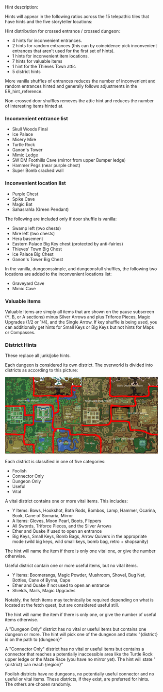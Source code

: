 Hint description:

Hints will appear in the following ratios across the 15 telepathic tiles that have hints and the five storyteller locations:

Hint distribution for crossed entrance / crossed dungeon:

* 4 hints for inconvenient entrances.
* 2 hints for random entrances (this can by coincidence pick inconvenient entrances that aren't used for the first set of hints).
* 1 hints for inconvenient item locations.
* 7 hints for valuable items
* 1 hint for the Thieves Town attic
* 5 district hints

More vanilla shuffles of entrances reduces the number of inconvenient and random entrances hinted and generally follows adjustments in the ER_hint_reference.

Non-crossed door shuffles removes the attic hint and reduces the number of interesting items hinted at.

### Inconvenient entrance list

* Skull Woods Final
* Ice Palace
* Misery Mire
* Turtle Rock
* Ganon's Tower
* Mimic Ledge
* SW DM Foothills Cave (mirror from upper Bumper ledge)
* Hammer Pegs (near purple chest)
* Super Bomb cracked wall

### Inconvenient location list

* Purple Chest
* Spike Cave
* Magic Bat
* Sahasrahla (Green Pendant)

The following are included only if door shuffle is vanilla:

* Swamp left (two chests)
* Mire left (two chests)
* Hera basement
* Eastern Palace Big Key chest (protected by anti-fairies)
* Thieves' Town Big Chest
* Ice Palace Big Chest
* Ganon's Tower Big Chest

In the vanilla, dungeonssimple, and dungeonsfull shuffles, the following two locations are added to the inconvenient locations list:

* Graveyard Cave
* Mimic Cave

### Valuable items

Valuable Items are simply all items that are shown on the pause subscreen (Y, B, or A sections) minus Silver Arrows and plus Triforce Pieces, Magic Upgrades (1/2 or 1/4), and the Single Arrow. If key shuffle is being used, you can additionally get hints for Small Keys or Big Keys but not hints for Maps or Compasses.

### District Hints

These replace all junk/joke hints.

Each dungeon is considered its own district. The overworld is divided into districts as according to this picture:

![District image](Districts.png "OW Districts")

Each district is classified in one of five categories:

* Foolish
* Connector Only
* Dungeon Only
* Useful
* Vital

A vital district contains one or more vital items. This includes:
* Y Items: Bows, Hookshot, Both Rods, Bombos, Lamp, Hammer, Ocarina, Book, Cane of Somaria, Mirror
* A Items: Gloves, Moon Pearl, Boots, Flippers
* All Swords, Triforce Pieces, and the Silver Arrows
* Ether and Quake if used to open an entrance
* Big Keys, Small Keys, Bomb Bags, Arrow Quivers in the appropriate mode (wild big keys, wild small keys, bomb bag, retro + shopsanity)

The hint will name the item if there is only one vital one, or give the number otherwise.

Useful district contain one or more useful items, but no vital items.

* Y Items: Boomerangs, Magic Powder, Mushroom, Shovel, Bug Net, Bottles, Cane of Byrna, Cape
* Ether and Quake if not used to open an entrance
* Shields, Mails, Magic Upgrades

Notably, the fetch items may technically be required depending on what is located at the fetch quest, but are considered useful still.

The hint will name the item if there is only one, or give the number of useful items otherwise.

A "Dungeon Only" district has no vital or useful items but contains one dungeon or more. The hint will pick one of the dungeon and state: "{district} is on the path to {dungeon}"

A "Connector Only" district has no vital or useful items but contains a connector that reaches a potentially inaccessible area like
the Turtle Rock upper ledge or the Maze Race (you have no mirror yet). The hint will state "{district} can reach {region}"

Foolish districts have no dungeons, no potentially useful connector and no useful or vital items. These districts, if they exist, are preferred for hints. The others are chosen randomly. 